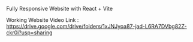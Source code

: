 Fully Responsive Website with React + Vite

Working Website Video Link : https://drive.google.com/drive/folders/1xJNJyoa87-jad-L6RA7DVbg82Z-ckr0i?usp=sharing

